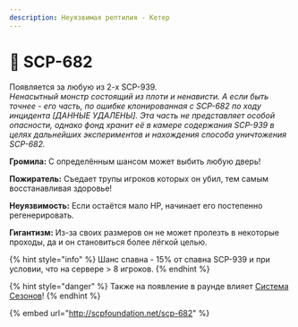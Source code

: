 ```yaml
---
description: Неуязвимая рептилия - Кетер
---
```


# 🐶 SCP-682

Появляется за любую из 2-х SCP-939.\
_Ненасытный монстр состоящий из плоти и ненависти. А если быть точнее - его часть, по ошибке клонированная с SCP-682 по ходу инцидента \[ДАННЫЕ УДАЛЕНЫ]. Эта часть не представляет особой опасности, однако фонд хранит её в камере содержания SCP-939 в целях дальнейших экспериментов и нахождения способа уничтожения SCP-682._

**Громила:** С определённым шансом может выбить любую дверь!

**Пожиратель:** Съедает трупы игроков которых он убил, тем самым восстанавливая здоровье!

**Неуязвимость:** Если остаётся мало HP, начинает его постепенно регенерировать.

**Гигантизм:** Из-за своих размеров он не может пролезть в некоторые проходы, да и он становиться более лёгкой целью.

{% hint style="info" %}
Шанс спавна - 15% от спавна SCP-939 и при условии, что на сервере > 8 игроков.
{% endhint %}

{% hint style="danger" %}
Также на появление в раунде влияет [Система Сезонов](../server-systems/seasons-system.md)!
{% endhint %}

{% embed url="http://scpfoundation.net/scp-682" %}
